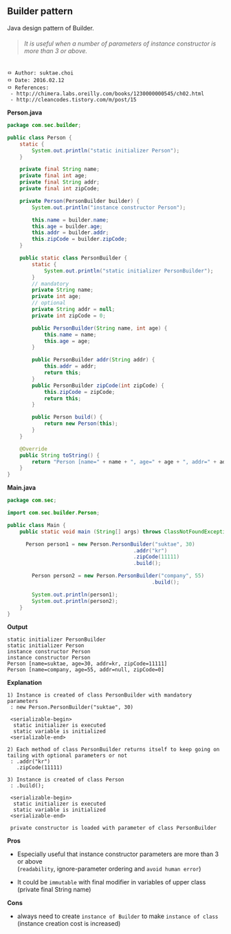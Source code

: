 ## Builder pattern
Java design pattern of Builder.

>###### It is useful when a number of parameters of instance constructor is more than 3 or above.

```
ㅁ Author: suktae.choi
ㅁ Date: 2016.02.12
ㅁ References:
 - http://chimera.labs.oreilly.com/books/1230000000545/ch02.html
 - http://cleancodes.tistory.com/m/post/15
```

**Person.java**
```java
package com.sec.builder;

public class Person {
	static {
		System.out.println("static initializer Person");
	}

	private final String name;
	private final int age;
	private final String addr;
	private final int zipCode;

	private Person(PersonBuilder builder) {
		System.out.println("instance constructor Person");

		this.name = builder.name;
		this.age = builder.age;
		this.addr = builder.addr;
		this.zipCode = builder.zipCode;
	}

	public static class PersonBuilder {
		static {
			System.out.println("static initializer PersonBuilder");
		}		
		// mandatory
		private String name;
		private int age;
		// optional
		private String addr = null;
		private int zipCode = 0;

		public PersonBuilder(String name, int age) {
			this.name = name;
			this.age = age;
		}

		public PersonBuilder addr(String addr) {
			this.addr = addr;
			return this;
		}
		public PersonBuilder zipCode(int zipCode) {
			this.zipCode = zipCode;
			return this;
		}

		public Person build() {
			return new Person(this);
		}		
	}

	@Override
	public String toString() {
		return "Person [name=" + name + ", age=" + age + ", addr=" + addr + ", zipCode=" + zipCode + "]";
	}
}
```

**Main.java**
```java
package com.sec;

import com.sec.builder.Person;

public class Main {
    public static void main (String[] args) throws ClassNotFoundException, InstantiationException, IllegalAccessException {

      Person person1 = new Person.PersonBuilder("suktae", 30)
                      					 .addr("kr")
                      					 .zipCode(11111)
                      					 .build();

    	Person person2 = new Person.PersonBuilder("company", 55)
							                   .build();

    	System.out.println(person1);
    	System.out.println(person2);
    }
}
```

**Output**
```
static initializer PersonBuilder
static initializer Person
instance constructor Person
instance constructor Person
Person [name=suktae, age=30, addr=kr, zipCode=11111]
Person [name=company, age=55, addr=null, zipCode=0]
```

**Explanation**
```
1) Instance is created of class PersonBuilder with mandatory parameters
 : new Person.PersonBuilder("suktae", 30)

 <serializable-begin>
  static initializer is executed
  static variable is initialized
 <serializable-end>

2) Each method of class PersonBuilder returns itself to keep going on tailing with optional parameters or not
 : .addr("kr")
   .zipCode(11111)

3) Instance is created of class Person
 : .build();

 <serializable-begin>
  static initializer is executed
  static variable is initialized
 <serializable-end>

 private constructor is loaded with parameter of class PersonBuilder
 ```

**Pros**
 - Especially useful that instance constructor parameters are more than 3 or above<br>
  (`readability`, ignore-parameter ordering and `avoid human error`)

 - It could be `immutable` with final modifier in variables of upper class<br>
  (private final String name)

**Cons**
 - always need to create `instance of Builder` to make `instance of class`<br>
  (instance creation cost is increased)

